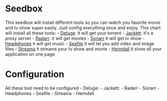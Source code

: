 # Seedbox

This seedbox will install different tools so you can watch you favorite movie and tv show super easily. Just config everything once and enjoy.
This chart will install all these tools:
    - [Deluge](https://github.com/deluge-torrent/deluge): it will get your torrent
    - [Jackett](https://github.com/Jackett/Jackett): it's a proxy server
    - [Radarr](https://github.com/Radarr/Radarr): it will get movies
    - [Sonarr](https://github.com/Sonarr/Sonarr) it will get tv show
    - [Headphones](https://github.com/rembo10/headphones) it will get music
    - [Seafile](https://github.com/haiwen/seafile) it will let you add video and image files
    - [Streama](https://github.com/streamaserver/streama) it streams your tv show and movie
    - [Heimdall](https://github.com/linuxserver/Heimdall) it show all your application on one page

# Configuration

All these tool need to be configured
    - Deluge: 
    - Jackett:
    - Radarr
    - Sonarr
    - Headphones
    - Seafile
    - Streama
    - Heimdall

